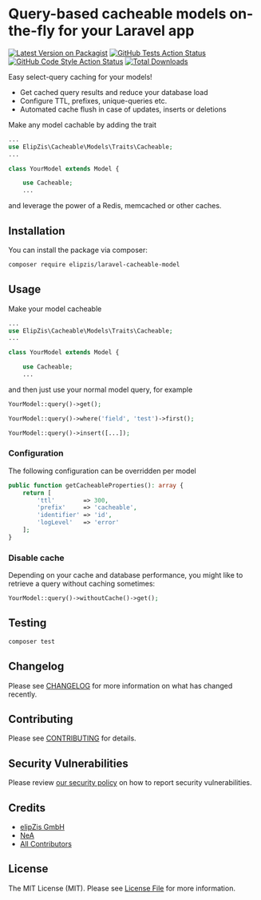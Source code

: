 # Query-based cacheable models on-the-fly for your Laravel app

[![Latest Version on Packagist](https://img.shields.io/packagist/v/elipzis/laravel-cacheable-model.svg?style=flat-square)](https://packagist.org/packages/elipzis/laravel-cacheable-model)
[![GitHub Tests Action Status](https://img.shields.io/github/workflow/status/elipzis/laravel-cacheable-model/run-tests?label=tests)](https://github.com/elipzis/laravel-cacheable-model/actions?query=workflow%3Arun-tests+branch%3Amain)
[![GitHub Code Style Action Status](https://img.shields.io/github/workflow/status/elipzis/laravel-cacheable-model/Check%20&%20fix%20styling?label=code%20style)](https://github.com/elipzis/laravel-cacheable-model/actions?query=workflow%3A"Check+%26+fix+styling"+branch%3Amain)
[![Total Downloads](https://img.shields.io/packagist/dt/elipzis/laravel-cacheable-model.svg?style=flat-square)](https://packagist.org/packages/elipzis/laravel-cacheable-model)

Easy select-query caching for your models!

* Get cached query results and reduce your database load
* Configure TTL, prefixes, unique-queries etc.
* Automated cache flush in case of updates, inserts or deletions

Make any model cachable by adding the trait

```php
...
use ElipZis\Cacheable\Models\Traits\Cacheable;
...

class YourModel extends Model {

    use Cacheable;
    ... 
```

and leverage the power of a Redis, memcached or other caches.

## Installation

You can install the package via composer:

```bash
composer require elipzis/laravel-cacheable-model
```

## Usage

Make your model cacheable

```php
...
use ElipZis\Cacheable\Models\Traits\Cacheable;
...

class YourModel extends Model {

    use Cacheable;
    ... 
```

and then just use your normal model query, for example

```php
YourModel::query()->get();
```

```php
YourModel::query()->where('field', 'test')->first();
```

```php
YourModel::query()->insert([...]);
```

### Configuration

The following configuration can be overridden per model

```php
public function getCacheableProperties(): array {
    return [
        'ttl'        => 300,
        'prefix'     => 'cacheable',
        'identifier' => 'id',
        'logLevel'   => 'error'
    ];
}
```

### Disable cache

Depending on your cache and database performance, you might like to retrieve a query without caching sometimes:

```php
YourModel::query()->withoutCache()->get();
```

## Testing

```bash
composer test
```

## Changelog

Please see [CHANGELOG](CHANGELOG.md) for more information on what has changed recently.

## Contributing

Please see [CONTRIBUTING](.github/CONTRIBUTING.md) for details.

## Security Vulnerabilities

Please review [our security policy](.github/SECURITY.md) on how to report security vulnerabilities.

## Credits

- [elipZis GmbH](https://elipZis.com)
- [NeA](https://github.com/nea)
- [All Contributors](https://github.com/elipZis/laravel-cacheable-model/contributors)

## License

The MIT License (MIT). Please see [License File](LICENSE.md) for more information.
